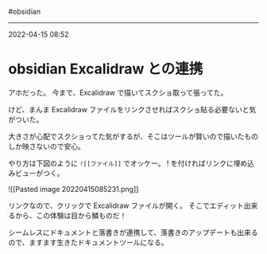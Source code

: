 #obsidian 

---
2022-04-15  08:52

# obsidian  Excalidraw との連携

アホだった。
今まで、Excalidraw で描いてスクショ取って張ってた。

けど、まんま Excalidraw ファイルをリンクさせればスクショ貼る必要ないと気がついた。

大きさが心配でスクショってた気がするが、そこはツールが賢いので描いたものしか映さないので安心。

やり方は下図のように ```![[ファイル]]```  でオッケー。
! を付ければリンクに埋め込みビューがつく。

![[Pasted image 20220415085231.png]]

リンクなので、クリックで Excalidraw ファイルが開く。
そこでエディット出来るから、この体験は目から鱗ものだ！

シームレスにドキュメントと落書きが連携して、落書きのアップデートも出来るので、ますます生きたドキュメントツールになる。